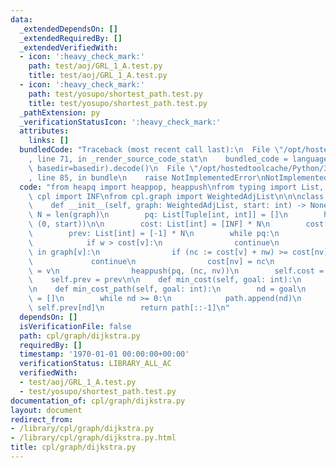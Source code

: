 ```yaml
---
data:
  _extendedDependsOn: []
  _extendedRequiredBy: []
  _extendedVerifiedWith:
  - icon: ':heavy_check_mark:'
    path: test/aoj/GRL_1_A.test.py
    title: test/aoj/GRL_1_A.test.py
  - icon: ':heavy_check_mark:'
    path: test/yosupo/shortest_path.test.py
    title: test/yosupo/shortest_path.test.py
  _pathExtension: py
  _verificationStatusIcon: ':heavy_check_mark:'
  attributes:
    links: []
  bundledCode: "Traceback (most recent call last):\n  File \"/opt/hostedtoolcache/Python/3.9.0/x64/lib/python3.9/site-packages/onlinejudge_verify/documentation/build.py\"\
    , line 71, in _render_source_code_stat\n    bundled_code = language.bundle(stat.path,\
    \ basedir=basedir).decode()\n  File \"/opt/hostedtoolcache/Python/3.9.0/x64/lib/python3.9/site-packages/onlinejudge_verify/languages/python.py\"\
    , line 85, in bundle\n    raise NotImplementedError\nNotImplementedError\n"
  code: "from heapq import heappop, heappush\nfrom typing import List, Tuple\n\nfrom\
    \ cpl import INF\nfrom cpl.graph import WeightedAdjList\n\n\nclass Dijkstra:\n\
    \    def __init__(self, graph: WeightedAdjList, start: int) -> None:\n       \
    \ N = len(graph)\n        pq: List[Tuple[int, int]] = []\n        heappush(pq,\
    \ (0, start))\n\n        cost: List[int] = [INF] * N\n        cost[start] = 0\n\
    \        prev: List[int] = [-1] * N\n        while pq:\n            w, v = heappop(pq)\n\
    \            if w > cost[v]:\n                continue\n            for nv, nw\
    \ in graph[v]:\n                if (nc := cost[v] + nw) >= cost[nv]:\n       \
    \             continue\n                cost[nv] = nc\n                prev[nv]\
    \ = v\n                heappush(pq, (nc, nv))\n        self.cost = cost\n    \
    \    self.prev = prev\n\n    def min_cost(self, goal: int):\n        return self.cost[goal]\n\
    \n    def min_cost_path(self, goal: int):\n        nd = goal\n        path: List[int]\
    \ = []\n        while nd >= 0:\n            path.append(nd)\n            nd =\
    \ self.prev[nd]\n        return path[::-1]\n"
  dependsOn: []
  isVerificationFile: false
  path: cpl/graph/dijkstra.py
  requiredBy: []
  timestamp: '1970-01-01 00:00:00+00:00'
  verificationStatus: LIBRARY_ALL_AC
  verifiedWith:
  - test/aoj/GRL_1_A.test.py
  - test/yosupo/shortest_path.test.py
documentation_of: cpl/graph/dijkstra.py
layout: document
redirect_from:
- /library/cpl/graph/dijkstra.py
- /library/cpl/graph/dijkstra.py.html
title: cpl/graph/dijkstra.py
---
```

